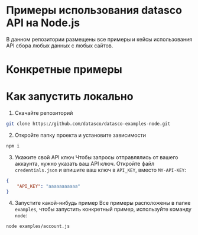 # Примеры использования datasco API на Node.js

В данном репозитории размещены все примеры и кейсы
использования API сбора любых данных с любых сайтов.

# Конкретные примеры

# Как запустить локально

1. Скачайте репозиторий
```bash
git clone https://github.com/datasco/datasco-examples-node.git
```

2. Откройте папку проекта и установите зависимости
```bash
npm i
```

3. Укажите свой API ключ
Чтобы запросы отправлялись от вашего аккаунта, нужно указать ваш API ключ. Откройте файл `credentials.json` и впишите
ваш ключ в `API_KEY`, вместо `MY-API-KEY`:
```json
{
	"API_KEY": "aaaaaaaaaaa"
}
```

4. Запустите какой-нибудь пример
Все примеры расположены в папке `examples`, чтобы запустить конкретный пример, используйте команду `node`:
```bash
node examples/account.js
```